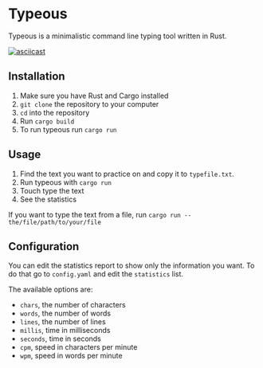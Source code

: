 Typeous
=======

Typeous is a minimalistic command line typing tool written in Rust.

[![asciicast](https://asciinema.org/a/G7ZevaiXFRU8nwouQRnAfsTfR.png)](https://asciinema.org/a/G7ZevaiXFRU8nwouQRnAfsTfR)

Installation
------------

1. Make sure you have Rust and Cargo installed
2. `git clone` the repository to your computer
3. `cd` into the repository
4. Run `cargo build`
5. To run typeous run `cargo run`

Usage
-----

1. Find the text you want to practice on and copy it to `typefile.txt`.
2. Run typeous with `cargo run`
3. Touch type the text
4. See the statistics

If you want to type the text from a file, run
`cargo run -- the/file/path/to/your/file`

Configuration
-------------

You can edit the statistics report to show only the information you want.
To do that go to `config.yaml` and edit the `statistics` list.

The available options are:

- `chars`, the number of characters
- `words`, the number of words
- `lines`, the number of lines
- `millis`, time in milliseconds
- `seconds`, time in seconds
- `cpm`, speed in characters per minute
- `wpm`, speed in words per minute
